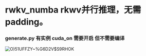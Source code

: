 # rwkv_numba rkwv并行推理，无需padding。
### generate.py 有实例 cuda_on 需要开启 但不需要编译
![O)51UFFZY~%G6D2V$S9RHOK](https://github.com/JL-er/rwkv_numba/assets/139205286/b844d763-123d-48e9-9f0a-ab71048374ef)
